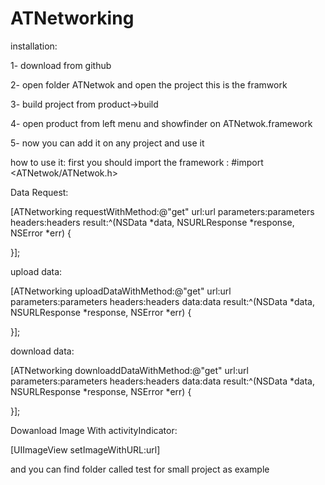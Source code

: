 # ATNetworking

installation:

1- download from github

2- open folder ATNetwok and open the project this is the framwork 

3- build project from product->build

4- open product from left menu and showfinder on ATNetwok.framework

5- now you can add it on any project and use it 

how to use it:
first you should import the framework : #import <ATNetwok/ATNetwok.h>

Data Request:

[ATNetworking requestWithMethod:@"get" url:url parameters:parameters headers:headers result:^(NSData *data, NSURLResponse *response, NSError *err) {

}];


upload data:

[ATNetworking uploadDataWithMethod:@"get" url:url parameters:parameters headers:headers data:data result:^(NSData *data, NSURLResponse *response, NSError *err) { 

}];
    
download data:

[ATNetworking downloaddDataWithMethod:@"get" url:url parameters:parameters headers:headers data:data result:^(NSData *data, NSURLResponse *response, NSError *err) { 

}];
    
    
 Dowanload Image With activityIndicator:
 
 [UIImageView setImageWithURL:url]
 
 and you can find folder called test for small project as example 
